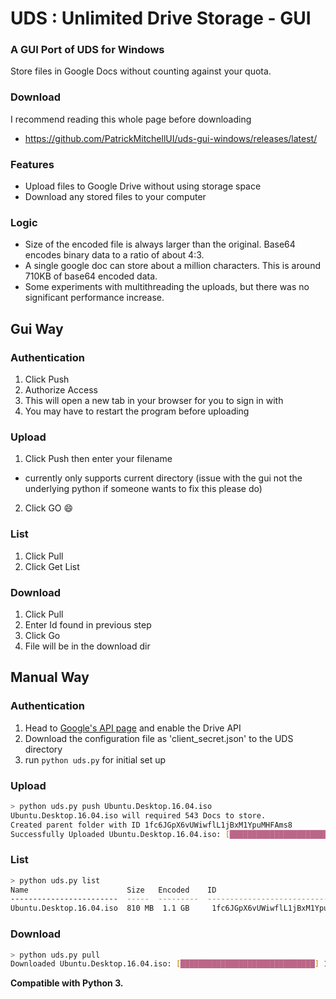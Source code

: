 # UDS : Unlimited Drive Storage - GUI

### A GUI Port of UDS for Windows
Store files in Google Docs without counting against your quota.

### Download

I recommend reading this whole page before downloading
- https://github.com/PatrickMitchellUI/uds-gui-windows/releases/latest/

### Features

- Upload files to Google Drive without using storage space
- Download any stored files to your computer

### Logic

- Size of the encoded file is always larger than the original. Base64 encodes binary data to a ratio of about 4:3.
- A single google doc can store about a million characters. This is around 710KB of base64 encoded data.
- Some experiments with multithreading the uploads, but there was no significant performance increase.


## Gui Way

### Authentication

1. Click Push
2. Authorize Access
3. This will open a new tab in your browser for you to sign in with
4. You may have to restart the program before uploading

### Upload

1. Click Push then enter your filename
- currently only supports current directory (issue with the gui not the underlying python if someone wants to fix this please do)
2. Click GO :smile:

### List

1. Click Pull
2. Click Get List

### Download

1. Click Pull
2. Enter Id found in previous step
3. Click Go
4. File will be in the download dir


## Manual Way

### Authentication

1. Head to [Google's API page](https://developers.google.com/drive/api/v3/quickstart/python) and enable the Drive API
2. Download the configuration file as 'client_secret.json' to the UDS directory
3. run `python uds.py` for initial set up

### Upload

```sh
> python uds.py push Ubuntu.Desktop.16.04.iso
Ubuntu.Desktop.16.04.iso will required 543 Docs to store.
Created parent folder with ID 1fc6JGpX6vUWiwflL1jBxM1YpuMHFAms8
Successfully Uploaded Ubuntu.Desktop.16.04.iso: [██████████████████████████████] 100%
```

### List

```sh
> python uds.py list
Name                      Size   Encoded    ID
------------------------  -----  ---------  ---------------------------------
Ubuntu.Desktop.16.04.iso  810 MB  1.1 GB     1fc6JGpX6vUWiwflL1jBxM1YpuMHFAms8
```

### Download

```sh
> python uds.py pull
Downloaded Ubuntu.Desktop.16.04.iso: [██████████████████████████████] 100%
```

**Compatible with Python 3.**
